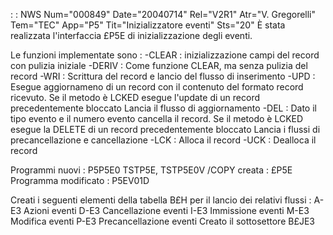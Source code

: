 :  : NWS Num="000849" Date="20040714" Rel="V2R1" Atr="V. Gregorelli" Tem="TEC" App="P5" Tit="Inizializzatore eventi" Sts="20"
È stata realizzata l'interfaccia £P5E di inizializzazione degli eventi.

Le funzioni implementate sono : 
-CLEAR  :  inizializzazione campi del record con pulizia iniziale
-DERIV  :  Come funzione CLEAR, ma senza pulizia del record
-WRI  :  Scrittura del record e lancio del flusso di inserimento
-UPD  :  Esegue aggiornameno di un record con il contenuto del formato record ricevuto. Se il metodo
è LCKED esegue l'update di un record precedentemente bloccato
Lancia il flusso di aggiornamento
-DEL  :  Dato il tipo evento e il numero evento cancella il record. Se il metodo è LCKED esegue la
DELETE di un record precedentemente bloccato
Lancia i flussi di precancellazione e cancellazione
-LCK  :  Alloca il record
-UCK  :  Dealloca il record

Programmi nuovi : 
P5P5E0
TSTP5E, TSTP5E0V
/COPY creata :  £P5E
Programma modificato : 
P5EV01D

Creati i seguenti elementi della tabella B£H per il lancio dei relativi flussi : 
A-E3            Azioni eventi
D-E3            Cancellazione eventi
I-E3            Immissione eventi
M-E3            Modifica eventi
P-E3            Precancellazione eventi
Creato il sottosettore B£JE3
